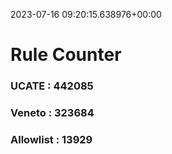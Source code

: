 2023-07-16 09:20:15.638976+00:00
# Rule Counter 
 ### UCATE : 442085

 ### Veneto : 323684

 ### Allowlist : 13929